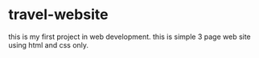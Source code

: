# travel-website
this is my first project in web development.
this is simple 3 page web site using html and css only.
